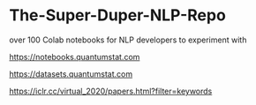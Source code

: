 # The-Super-Duper-NLP-Repo
over 100 Colab notebooks for NLP developers to experiment with

https://notebooks.quantumstat.com

https://datasets.quantumstat.com

https://iclr.cc/virtual_2020/papers.html?filter=keywords
